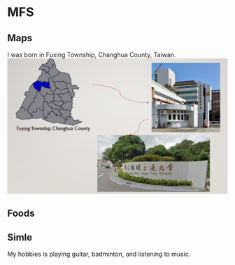 # MFS

## Maps 
I was born in Fuxing Township, Changhua County, Taiwan. 
![image](https://github.com/GuanLinWu1126/MFS/blob/main/%E8%9E%A2%E5%B9%95%E6%93%B7%E5%8F%96%E7%95%AB%E9%9D%A2%202025-03-09%20193603.png)
## Foods

## Simle
My hobbies is playing guitar, badminton, and listening to music.
